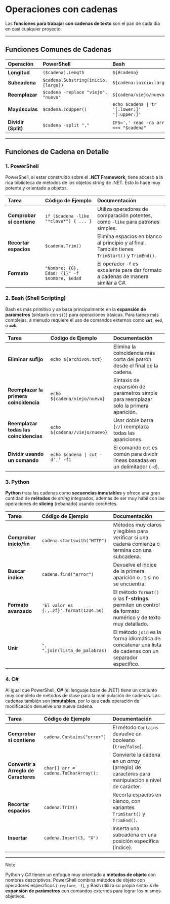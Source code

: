 # Operaciones con cadenas

Las **funciones para trabajar con cadenas de texto** son el pan de cada día en casi cualquier proyecto.

---

## Funciones Comunes de Cadenas

| Operación | PowerShell | Bash | Python | C# |
| :--- | :--- | :--- | :--- | :--- |
| **Longitud** | `($cadena).Length` | `${#cadena}` | `len(cadena)` | `cadena.Length` |
| **Subcadena** | `$cadena.Substring(inicio, [largo])` | `${cadena:inicio:largo}` | `cadena[inicio:fin]` | `cadena.Substring(inicio, [largo])` |
| **Reemplazar** | `$cadena -replace "viejo", "nuevo"` | `${cadena/viejo/nuevo}` | `cadena.replace("viejo", "nuevo")` | `cadena.Replace("viejo", "nuevo")` |
| **Mayúsculas** | `$cadena.ToUpper()` | `echo $cadena \| tr '[:lower:]' '[:upper:]'` | `cadena.upper()` | `cadena.ToUpper()` |
| **Dividir (Split)** | `$cadena -split ","` | `IFS=',' read -ra arr <<< "$cadena"` | `cadena.split(',')` | `cadena.Split(',')` |

---

## Funciones de Cadena en Detalle

### 1. PowerShell

PowerShell, al estar construido sobre el **.NET Framework**, tiene acceso a la rica biblioteca de métodos de los objetos *string* de .NET. Esto lo hace muy potente y orientado a objetos.

| Tarea | Código de Ejemplo | Documentación |
| :--- | :--- | :--- |
| **Comprobar si contiene** | `if ($cadena -like "*clave*") { ... }` | Utiliza operadores de comparación potentes, como `-like` para patrones simples. |
| **Recortar espacios** | `$cadena.Trim()` | Elimina espacios en blanco al principio y al final. También tienes `TrimStart()` y `TrimEnd()`. |
| **Formato** | `"Nombre: {0}, Edad: {1}" -f $nombre, $edad` | El operador `-f` es excelente para dar formato a cadenas de manera similar a C#. |

### 2. Bash (Shell Scripting)

Bash es más primitivo y se basa principalmente en la **expansión de parámetros** (sintaxis con `${}`) para operaciones básicas. Para tareas más complejas, a menudo requiere el uso de comandos externos como **`cut`**, **`sed`**, o **`awk`**.

| Tarea | Código de Ejemplo | Documentación |
| :--- | :--- | :--- |
| **Eliminar sufijo** | `echo ${archivo%.txt}` | Elimina la coincidencia más corta del patrón desde el final de la cadena. |
| **Reemplazar la primera coincidencia** | `echo ${cadena/viejo/nuevo}` | Sintaxis de expansión de parámetros simple para reemplazar solo la primera aparición. |
| **Reemplazar todas las coincidencias** | `echo ${cadena//viejo/nuevo}` | Usar doble barra (`//`) reemplaza todas las apariciones. |
| **Dividir usando un comando** | `echo $cadena \| cut -d',' -f1` | El comando `cut` es común para dividir líneas basadas en un delimitador (`-d`). |

### 3. Python

**Python** trata las cadenas como **secuencias inmutables** y ofrece una gran cantidad de **métodos** de *string* integrados, además de ser muy hábil con las operaciones de **slicing** (rebanado) usando corchetes.

| Tarea | Código de Ejemplo | Documentación |
| :--- | :--- | :--- |
| **Comprobar inicio/fin** | `cadena.startswith("HTTP")` | Métodos muy claros y legibles para verificar si una cadena comienza o termina con una subcadena. |
| **Buscar índice** | `cadena.find("error")` | Devuelve el índice de la primera aparición o `-1` si no se encuentra. |
| **Formato avanzado** | `'El valor es {:,.2f}'.format(1234.56)` | El método `format()` o las **f-strings** permiten un control de formato numérico y de texto muy detallado. |
| **Unir** | `", ".join(lista_de_palabras)` | El método `join` es la forma idiomática de concatenar una lista de cadenas con un separador específico. |

### 4. C\#

Al igual que PowerShell, **C#** (el lenguaje *base* de .NET) tiene un conjunto muy completo de métodos de clase para la manipulación de cadenas. Las cadenas también son **inmutables**, por lo que cada operación de modificación devuelve una nueva cadena.

| Tarea | Código de Ejemplo | Documentación |
| :--- | :--- | :--- |
| **Comprobar si contiene** | `cadena.Contains("error")` | El método `Contains` devuelve un booleano (`true`/`false`). |
| **Convertir a Arreglo de Caracteres**| `char[] arr = cadena.ToCharArray();` | Convierte la cadena en un *array* (arreglo) de caracteres para manipulación a nivel de carácter. |
| **Recortar espacios** | `cadena.Trim()` | Recorta espacios en blanco, con variantes `TrimStart()` y `TrimEnd()`. |
| **Insertar** | `cadena.Insert(3, "X")` | Inserta una subcadena en una posición específica (índice). |

---

> [!NOTE]
> Python y C# tienen un enfoque muy orientado a **métodos de objeto** con nombres descriptivos. PowerShell combina métodos de objeto con operadores específicos (`-replace`, `-f`), y Bash utiliza su propia sintaxis de **expansión de parámetros** con comandos externos para lograr los mismos objetivos.
